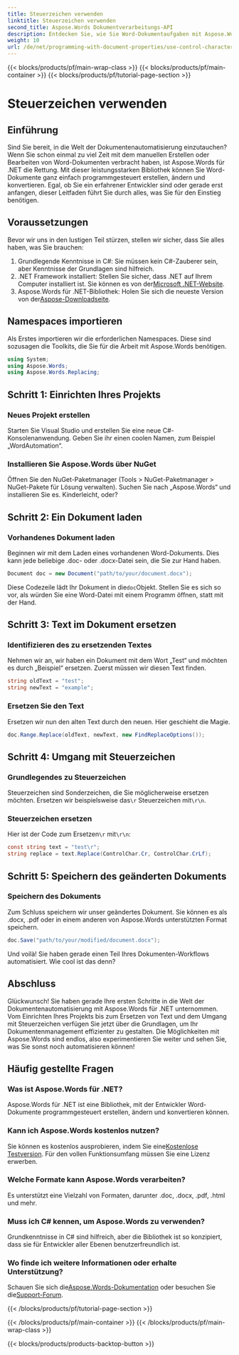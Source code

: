 ```yaml
---
title: Steuerzeichen verwenden
linktitle: Steuerzeichen verwenden
second_title: Aspose.Words Dokumentverarbeitungs-API
description: Entdecken Sie, wie Sie Word-Dokumentaufgaben mit Aspose.Words für .NET automatisieren. Dieser Leitfaden behandelt Einrichtung, Textersetzung und mehr, um Ihren Workflow effizienter zu gestalten.
weight: 10
url: /de/net/programming-with-document-properties/use-control-characters/
---
```


{{< blocks/products/pf/main-wrap-class >}}
{{< blocks/products/pf/main-container >}}
{{< blocks/products/pf/tutorial-page-section >}}

# Steuerzeichen verwenden

## Einführung

Sind Sie bereit, in die Welt der Dokumentenautomatisierung einzutauchen? Wenn Sie schon einmal zu viel Zeit mit dem manuellen Erstellen oder Bearbeiten von Word-Dokumenten verbracht haben, ist Aspose.Words für .NET die Rettung. Mit dieser leistungsstarken Bibliothek können Sie Word-Dokumente ganz einfach programmgesteuert erstellen, ändern und konvertieren. Egal, ob Sie ein erfahrener Entwickler sind oder gerade erst anfangen, dieser Leitfaden führt Sie durch alles, was Sie für den Einstieg benötigen.

## Voraussetzungen

Bevor wir uns in den lustigen Teil stürzen, stellen wir sicher, dass Sie alles haben, was Sie brauchen:

1. Grundlegende Kenntnisse in C#: Sie müssen kein C#-Zauberer sein, aber Kenntnisse der Grundlagen sind hilfreich.
2. .NET Framework installiert: Stellen Sie sicher, dass .NET auf Ihrem Computer installiert ist. Sie können es von der[Microsoft .NET-Website](https://dotnet.microsoft.com/download).
3.  Aspose.Words für .NET-Bibliothek: Holen Sie sich die neueste Version von der[Aspose-Downloadseite](https://releases.aspose.com/words/net/).

## Namespaces importieren

Als Erstes importieren wir die erforderlichen Namespaces. Diese sind sozusagen die Toolkits, die Sie für die Arbeit mit Aspose.Words benötigen.

```csharp
using System;
using Aspose.Words;
using Aspose.Words.Replacing;
```

## Schritt 1: Einrichten Ihres Projekts

### Neues Projekt erstellen

Starten Sie Visual Studio und erstellen Sie eine neue C#-Konsolenanwendung. Geben Sie ihr einen coolen Namen, zum Beispiel „WordAutomation“.

### Installieren Sie Aspose.Words über NuGet

Öffnen Sie den NuGet-Paketmanager (Tools > NuGet-Paketmanager > NuGet-Pakete für Lösung verwalten). Suchen Sie nach „Aspose.Words“ und installieren Sie es. Kinderleicht, oder?

## Schritt 2: Ein Dokument laden

### Vorhandenes Dokument laden

Beginnen wir mit dem Laden eines vorhandenen Word-Dokuments. Dies kann jede beliebige .doc- oder .docx-Datei sein, die Sie zur Hand haben.

```csharp
Document doc = new Document("path/to/your/document.docx");
```

 Diese Codezeile lädt Ihr Dokument in die`doc`Objekt. Stellen Sie es sich so vor, als würden Sie eine Word-Datei mit einem Programm öffnen, statt mit der Hand.

## Schritt 3: Text im Dokument ersetzen

### Identifizieren des zu ersetzenden Textes

Nehmen wir an, wir haben ein Dokument mit dem Wort „Test“ und möchten es durch „Beispiel“ ersetzen. Zuerst müssen wir diesen Text finden.

```csharp
string oldText = "test";
string newText = "example";
```

### Ersetzen Sie den Text

Ersetzen wir nun den alten Text durch den neuen. Hier geschieht die Magie.

```csharp
doc.Range.Replace(oldText, newText, new FindReplaceOptions());
```

## Schritt 4: Umgang mit Steuerzeichen

### Grundlegendes zu Steuerzeichen

 Steuerzeichen sind Sonderzeichen, die Sie möglicherweise ersetzen möchten. Ersetzen wir beispielsweise das`\r` Steuerzeichen mit`\r\n`.

### Steuerzeichen ersetzen

 Hier ist der Code zum Ersetzen`\r` mit`\r\n`:

```csharp
const string text = "test\r";
string replace = text.Replace(ControlChar.Cr, ControlChar.CrLf);
```

## Schritt 5: Speichern des geänderten Dokuments

### Speichern des Dokuments

Zum Schluss speichern wir unser geändertes Dokument. Sie können es als .docx, .pdf oder in einem anderen von Aspose.Words unterstützten Format speichern.

```csharp
doc.Save("path/to/your/modified/document.docx");
```

Und voilà! Sie haben gerade einen Teil Ihres Dokumenten-Workflows automatisiert. Wie cool ist das denn?

## Abschluss

Glückwunsch! Sie haben gerade Ihre ersten Schritte in die Welt der Dokumentenautomatisierung mit Aspose.Words für .NET unternommen. Vom Einrichten Ihres Projekts bis zum Ersetzen von Text und dem Umgang mit Steuerzeichen verfügen Sie jetzt über die Grundlagen, um Ihr Dokumentenmanagement effizienter zu gestalten. Die Möglichkeiten mit Aspose.Words sind endlos, also experimentieren Sie weiter und sehen Sie, was Sie sonst noch automatisieren können!

## Häufig gestellte Fragen

### Was ist Aspose.Words für .NET?
Aspose.Words für .NET ist eine Bibliothek, mit der Entwickler Word-Dokumente programmgesteuert erstellen, ändern und konvertieren können.

### Kann ich Aspose.Words kostenlos nutzen?
 Sie können es kostenlos ausprobieren, indem Sie eine[Kostenlose Testversion](https://releases.aspose.com/). Für den vollen Funktionsumfang müssen Sie eine Lizenz erwerben.

### Welche Formate kann Aspose.Words verarbeiten?
Es unterstützt eine Vielzahl von Formaten, darunter .doc, .docx, .pdf, .html und mehr.

### Muss ich C# kennen, um Aspose.Words zu verwenden?
Grundkenntnisse in C# sind hilfreich, aber die Bibliothek ist so konzipiert, dass sie für Entwickler aller Ebenen benutzerfreundlich ist.

### Wo finde ich weitere Informationen oder erhalte Unterstützung?
 Schauen Sie sich die[Aspose.Words-Dokumentation](https://reference.aspose.com/words/net/) oder besuchen Sie die[Support-Forum](https://forum.aspose.com/c/words/8).

{{< /blocks/products/pf/tutorial-page-section >}}

{{< /blocks/products/pf/main-container >}}
{{< /blocks/products/pf/main-wrap-class >}}

{{< blocks/products/products-backtop-button >}}
